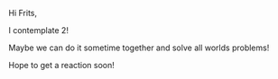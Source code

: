 Hi Frits,

I contemplate 2!

Maybe we can do it sometime together and solve all worlds problems!

Hope to get a reaction soon!
